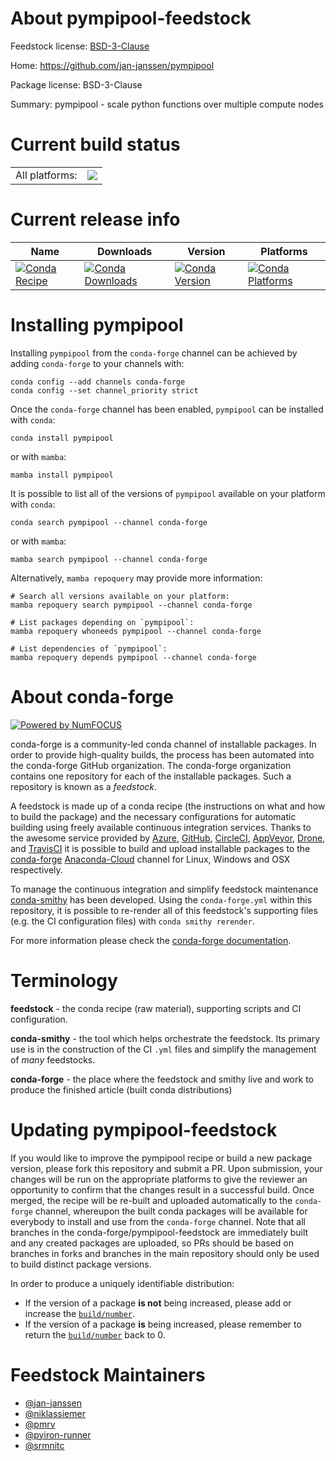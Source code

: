 About pympipool-feedstock
=========================

Feedstock license: [BSD-3-Clause](https://github.com/conda-forge/pympipool-feedstock/blob/main/LICENSE.txt)

Home: https://github.com/jan-janssen/pympipool

Package license: BSD-3-Clause

Summary: pympipool - scale python functions over multiple compute nodes

Current build status
====================


<table><tr><td>All platforms:</td>
    <td>
      <a href="https://dev.azure.com/conda-forge/feedstock-builds/_build/latest?definitionId=16741&branchName=main">
        <img src="https://dev.azure.com/conda-forge/feedstock-builds/_apis/build/status/pympipool-feedstock?branchName=main">
      </a>
    </td>
  </tr>
</table>

Current release info
====================

| Name | Downloads | Version | Platforms |
| --- | --- | --- | --- |
| [![Conda Recipe](https://img.shields.io/badge/recipe-pympipool-green.svg)](https://anaconda.org/conda-forge/pympipool) | [![Conda Downloads](https://img.shields.io/conda/dn/conda-forge/pympipool.svg)](https://anaconda.org/conda-forge/pympipool) | [![Conda Version](https://img.shields.io/conda/vn/conda-forge/pympipool.svg)](https://anaconda.org/conda-forge/pympipool) | [![Conda Platforms](https://img.shields.io/conda/pn/conda-forge/pympipool.svg)](https://anaconda.org/conda-forge/pympipool) |

Installing pympipool
====================

Installing `pympipool` from the `conda-forge` channel can be achieved by adding `conda-forge` to your channels with:

```
conda config --add channels conda-forge
conda config --set channel_priority strict
```

Once the `conda-forge` channel has been enabled, `pympipool` can be installed with `conda`:

```
conda install pympipool
```

or with `mamba`:

```
mamba install pympipool
```

It is possible to list all of the versions of `pympipool` available on your platform with `conda`:

```
conda search pympipool --channel conda-forge
```

or with `mamba`:

```
mamba search pympipool --channel conda-forge
```

Alternatively, `mamba repoquery` may provide more information:

```
# Search all versions available on your platform:
mamba repoquery search pympipool --channel conda-forge

# List packages depending on `pympipool`:
mamba repoquery whoneeds pympipool --channel conda-forge

# List dependencies of `pympipool`:
mamba repoquery depends pympipool --channel conda-forge
```


About conda-forge
=================

[![Powered by
NumFOCUS](https://img.shields.io/badge/powered%20by-NumFOCUS-orange.svg?style=flat&colorA=E1523D&colorB=007D8A)](https://numfocus.org)

conda-forge is a community-led conda channel of installable packages.
In order to provide high-quality builds, the process has been automated into the
conda-forge GitHub organization. The conda-forge organization contains one repository
for each of the installable packages. Such a repository is known as a *feedstock*.

A feedstock is made up of a conda recipe (the instructions on what and how to build
the package) and the necessary configurations for automatic building using freely
available continuous integration services. Thanks to the awesome service provided by
[Azure](https://azure.microsoft.com/en-us/services/devops/), [GitHub](https://github.com/),
[CircleCI](https://circleci.com/), [AppVeyor](https://www.appveyor.com/),
[Drone](https://cloud.drone.io/welcome), and [TravisCI](https://travis-ci.com/)
it is possible to build and upload installable packages to the
[conda-forge](https://anaconda.org/conda-forge) [Anaconda-Cloud](https://anaconda.org/)
channel for Linux, Windows and OSX respectively.

To manage the continuous integration and simplify feedstock maintenance
[conda-smithy](https://github.com/conda-forge/conda-smithy) has been developed.
Using the ``conda-forge.yml`` within this repository, it is possible to re-render all of
this feedstock's supporting files (e.g. the CI configuration files) with ``conda smithy rerender``.

For more information please check the [conda-forge documentation](https://conda-forge.org/docs/).

Terminology
===========

**feedstock** - the conda recipe (raw material), supporting scripts and CI configuration.

**conda-smithy** - the tool which helps orchestrate the feedstock.
                   Its primary use is in the construction of the CI ``.yml`` files
                   and simplify the management of *many* feedstocks.

**conda-forge** - the place where the feedstock and smithy live and work to
                  produce the finished article (built conda distributions)


Updating pympipool-feedstock
============================

If you would like to improve the pympipool recipe or build a new
package version, please fork this repository and submit a PR. Upon submission,
your changes will be run on the appropriate platforms to give the reviewer an
opportunity to confirm that the changes result in a successful build. Once
merged, the recipe will be re-built and uploaded automatically to the
`conda-forge` channel, whereupon the built conda packages will be available for
everybody to install and use from the `conda-forge` channel.
Note that all branches in the conda-forge/pympipool-feedstock are
immediately built and any created packages are uploaded, so PRs should be based
on branches in forks and branches in the main repository should only be used to
build distinct package versions.

In order to produce a uniquely identifiable distribution:
 * If the version of a package **is not** being increased, please add or increase
   the [``build/number``](https://docs.conda.io/projects/conda-build/en/latest/resources/define-metadata.html#build-number-and-string).
 * If the version of a package **is** being increased, please remember to return
   the [``build/number``](https://docs.conda.io/projects/conda-build/en/latest/resources/define-metadata.html#build-number-and-string)
   back to 0.

Feedstock Maintainers
=====================

* [@jan-janssen](https://github.com/jan-janssen/)
* [@niklassiemer](https://github.com/niklassiemer/)
* [@pmrv](https://github.com/pmrv/)
* [@pyiron-runner](https://github.com/pyiron-runner/)
* [@srmnitc](https://github.com/srmnitc/)

